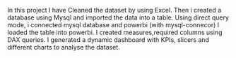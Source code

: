 In this project I have Cleaned the dataset by using Excel.
Then i created a database using Mysql and imported the data into a table.
Using direct query mode, i connected mysql database and  powerbi (with mysql-connecor)
I loaded the table into powerbi.
I created measures,required columns using DAX queries.
I generated a dynamic dashboard with KPIs, slicers and different charts to analyse the dataset.
